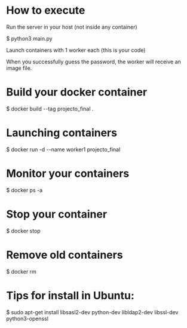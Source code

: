 # How to execute

Run the server in your host (not inside any container)

$ python3 main.py

Launch containers with 1 worker each (this is your code)

When you successfully guess the password, the worker will receive an image file.

# Build your docker container

$ docker build --tag projecto_final .

# Launching containers

$ docker run -d --name worker1 projecto_final

# Monitor your containers

$ docker ps -a

# Stop your container

$ docker stop <container id>

# Remove old containers

$ docker rm <container id>

# Tips for install in Ubuntu:

$ sudo apt-get install libsasl2-dev python-dev libldap2-dev libssl-dev python3-openssl

